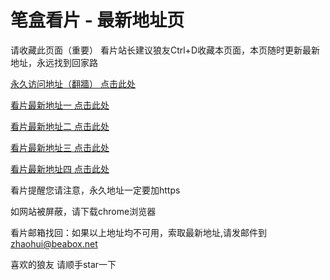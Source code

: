 # 笔盒看片 - 最新地址页

请收藏此页面（重要）
看片站长建议狼友Ctrl+D收藏本页面，本页随时更新最新地址，永远找到回家路

[永久访问地址（翻牆） 点击此处](https://beabox.net/)

[看片最新地址一 点击此处](https://2o5u9a1d9l3.shop)

[看片最新地址二 点击此处](https://2k9f7l7b5z0.shop)

[看片最新地址三 点击此处](https://2b0a8l9y2i2.shop)

[看片最新地址四 点击此处](https://2x0y7y4h1t3.shop)

看片提醒您请注意，永久地址一定要加https

如网站被屏蔽，请下载chrome浏览器

看片邮箱找回：如果以上地址均不可用，索取最新地址,请发邮件到 zhaohui@beabox.net

喜欢的狼友 请顺手star一下